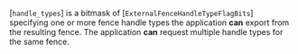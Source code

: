 [`handle_types`] is a bitmask of
[`ExternalFenceHandleTypeFlagBits`] specifying one or more fence
handle types the application  **can**  export from the resulting fence.
The application  **can**  request multiple handle types for the same fence.